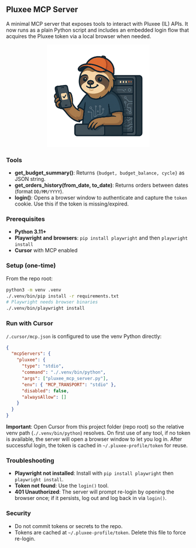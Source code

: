 ## Pluxee MCP Server

A minimal MCP server that exposes tools to interact with Pluxee (IL) APIs. It now runs as a plain Python script and includes an embedded login flow that acquires the Pluxee token via a local browser when needed.

<p align="center"><img src="assets/mascot.png" alt="Pluxee MCP Mascot" width="280"></p>

### Tools
- **get_budget_summary()**: Returns `{budget, budget_balance, cycle}` as JSON string.
- **get_orders_history(from_date, to_date)**: Returns orders between dates (format `DD/MM/YYYY`).
- **login()**: Opens a browser window to authenticate and capture the `token` cookie. Use this if the token is missing/expired.

### Prerequisites
- **Python 3.11+**
- **Playwright and browsers**: `pip install playwright` and then `playwright install`
- **Cursor** with MCP enabled

### Setup (one-time)
From the repo root:
```bash
python3 -m venv .venv
./.venv/bin/pip install -r requirements.txt
# Playwright needs browser binaries
./.venv/bin/playwright install
```

### Run with Cursor
`/.cursor/mcp.json` is configured to use the venv Python directly:
```json
{
  "mcpServers": {
    "pluxee": {
      "type": "stdio",
      "command": "./.venv/bin/python",
      "args": ["pluxee_mcp_server.py"],
      "env": { "MCP_TRANSPORT": "stdio" },
      "disabled": false,
      "alwaysAllow": []
    }
  }
}
```
**Important**: Open Cursor from this project folder (repo root) so the relative venv path (`./.venv/bin/python`) resolves. On first use of any tool, if no token is available, the server will open a browser window to let you log in. After successful login, the token is cached in `~/.pluxee-profile/token` for reuse.

### Troubleshooting
- **Playwright not installed**: Install with `pip install playwright` then `playwright install`.
- **Token not found**: Use the `login()` tool.
- **401 Unauthorized**: The server will prompt re-login by opening the browser once; if it persists, log out and log back in via `login()`.

### Security
- Do not commit tokens or secrets to the repo.
- Tokens are cached at `~/.pluxee-profile/token`. Delete this file to force re-login. 
